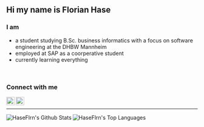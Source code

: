 
## Hi my name is Florian Hase

### I am

- a student studying B.Sc. business informatics with a focus on software engineering at the DHBW Mannheim
- employed at SAP as a coorperative student
- currently learning everything

<br />

### Connect with me

[<img align="left" alt=" Florian Hase | LinkedIn" width="22px" src="https://cdn.jsdelivr.net/npm/simple-icons@v3/icons/linkedin.svg"/>][linkedin]

[<img align="left" alt=" Florian Hase | Instagram" width="22px" src="https://cdn.jsdelivr.net/npm/simple-icons@v3/icons/instagram.svg"/>][instagram]

<br />

---

<img align="left" alt="HaseFlrn's Github Stats" src="https://github-readme-stats.vercel.app/api?username=HaseFlrn&show_icons=true&hide_border=true" />
<img align="left" alt="HaseFlrn's Top Languages" src="https://github-readme-stats.vercel.app/api/toplangs/?username=HaseFlrn" />


[linkedin]: https://de.linkedin.com/in/florian-hase-173603225
[instagram]: https://www.instagram.com/florian_hase1/
